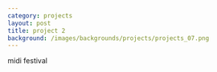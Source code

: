 ```yaml
---
category: projects
layout: post
title: project 2
background: /images/backgrounds/projects/projects_07.png
---
```

midi festival